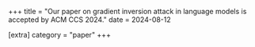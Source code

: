 +++
title = "Our paper on gradient inversion attack in language models is accepted by ACM CCS 2024."
date = 2024-08-12

[extra]
category = "paper"
+++
